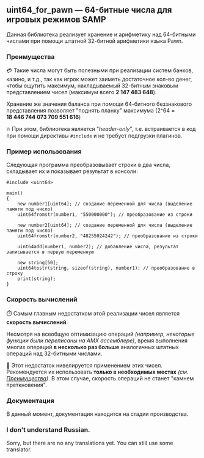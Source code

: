 ## uint64_for_pawn — 64-битные числа для игровых режимов SAMP
Данная библиотека реализует хранение и арифметику над 64-битными числами при помощи штатной 32-битной арифметики языка Pawn.

### Преимущества
💳 Такие числа могут быть полезными при реализации систем банков, казино, и т.д., так как игрок может заиметь
достаточное кол-во денег, чтобы ощутить максимум, накладываемый 32-битным знаковым представлением чисел
(максимум всего **2 147 483 648**).

Хранение же значения баланса при помощи 64-битного беззнакового представления
позволяет "поднять планку" максимума (2^64 = **18 446 744 073 709 551 616**)

🔥 При этом, библиотека является "*header-only*", т.е. встраивается в код при помощи директивы <code>#include</code>
и не требует подгрузки плагинов.

### Пример использования
Следующая программа преобразовывает строки в два числа, складывает их и показывает результат в консоли:
```pawn
#include <uint64>

main()
{
    new number1[uint64]; // создание переменной для числа (выделение памяти под число)
    uint64fromstr(number1, "550000000"); // преобразование из строки
    
    new number2[uint64]; // создание переменной для числа (выделение памяти под число)
    uint64fromstr(number2, "48255024242"); // преобразование из строки
    
    uint64add(number1, number2); // добавление числа, результат записывается в первую переменную
    
    new string[50];
    uint64tostr(string, sizeof(string), number1); // преобразование в строку
    print(string);
}
```

### Скорость вычислений
⏱️ Самым главным недостатком этой реализации чисел является **скорость вычислений**.

Несмотря на всеобщую оптимизацию операций *(например, некоторые функции были переписаны на AMX ассемблере)*,
время выполнения многих операций **в несколько раз больше** аналогичных штатных операций над 32-битными числами.

🚨 Этот недостаток нивелируется применением этих чисел. Рекомендуется их использовать **только в необходимых местах** *(см. [Преимущества](#Преимущества))*.
В этом случае, скорость операций не станет "камнем преткновения".

### Документация
В данный момент, документация находится на стадии производства.

### I don't understand Russian.
Sorry, but there are no any translations yet. You can still use some translator.
